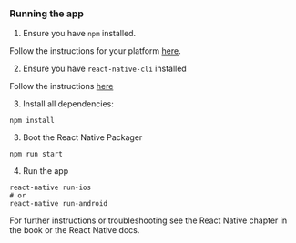 ### Running the app

1. Ensure you have `npm` installed.

Follow the instructions for your platform [here](https://github.com/npm/npm).

2. Ensure you have `react-native-cli` installed

Follow the instructions [here](https://facebook.github.io/react-native/docs/getting-started.html)

3. Install all dependencies:

````
npm install
````

3. Boot the React Native Packager

````
npm run start
````

4. Run the app

```
react-native run-ios
# or
react-native run-android
```

For further instructions or troubleshooting see the React Native chapter in the book or the React Native docs.
